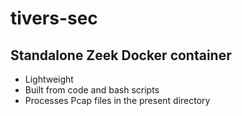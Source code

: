 # tivers-sec

## Standalone Zeek Docker container
- Lightweight
- Built from code and bash scripts
- Processes Pcap files in the present directory
